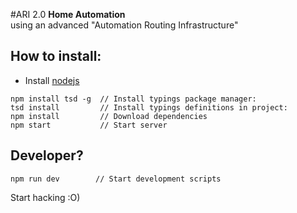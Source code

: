 #ARI 2.0
**Home Automation**  
using an advanced "Automation Routing Infrastructure"

## How to install:
* Install [nodejs](http://www.nodejs.org)
```
npm install tsd -g  // Install typings package manager: 
tsd install         // Install typings definitions in project: 
npm install         // Download dependencies
npm start           // Start server
```

## Developer?
`npm run dev        // Start development scripts`

Start hacking :O)
